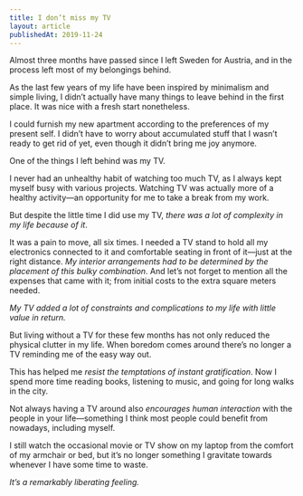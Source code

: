 ```yaml
---
title: I don’t miss my TV
layout: article
publishedAt: 2019-11-24
---
```


Almost three months have passed since I left Sweden for Austria, and in the process left most of my belongings behind.

As the last few years of my life have been inspired by minimalism and simple living, I didn’t actually have many things to leave behind in the first place. It was nice with a fresh start nonetheless.

I could furnish my new apartment according to the preferences of my present self. I didn’t have to worry about accumulated stuff that I wasn’t ready to get rid of yet, even though it didn’t bring me joy anymore.

One of the things I left behind was my TV.

I never had an unhealthy habit of watching too much TV, as I always kept myself busy with various projects. Watching TV was actually more of a healthy activity—an opportunity for me to take a break from my work.

But despite the little time I did use my TV, _there was a lot of complexity in my life because of it_.

It was a pain to move, all six times. I needed a TV stand to hold all my electronics connected to it and comfortable seating in front of it—just at the right distance. _My interior arrangements had to be determined by the placement of this bulky combination_. And let’s not forget to mention all the expenses that came with it; from initial costs to the extra square meters needed.

_My TV added a lot of constraints and complications to my life with little value in return._

But living without a TV for these few months has not only reduced the physical clutter in my life. When boredom comes around there’s no longer a TV reminding me of the easy way out.

This has helped me _resist the temptations of instant gratification_. Now I spend more time reading books, listening to music, and going for long walks in the city.

Not always having a TV around also _encourages human interaction_ with the people in your life—something I think most people could benefit from nowadays, including myself.

I still watch the occasional movie or TV show on my laptop from the comfort of my armchair or bed, but it’s no longer something I gravitate towards whenever I have some time to waste.

_It’s a remarkably liberating feeling._

